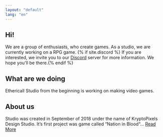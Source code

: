 ```yaml
---
layout: "default"
lang: "en"
---
```

<section class="hero-section">
<style>.content {margin: 0 !important}</style>
<div class="hero-grid">
<h1 class="hero-title">Hi!</h1>
<p class="hero-title2">
We are a group of enthusiasts, who create games. As a studio, we are currently working on a RPG game. {% if site.discord %}
If you are interested, we invite you to our <a href="{{ site.url }}{{ site.baseurl }}/discord" class="perm-white">Discord</a> server for more information. We hope you'll be there.{% endif %}</p>
</div>
</section>
<section class="about">
<div class="about-1">
<h1>What are we doing</h1>
<p>Ethericall Studio from the beginning is working on making video games.</p>
</div>
<div class="about-2">
<h1>About us</h1>
<p>Studio was created in September of 2018 under the name of KryptoPixels Design Studio.
It’s first project was game called “Nation in Blood“... <a href="{{ site.url }}{{ site.baseurl }}/about">Read More</a>
</div>
</section>
